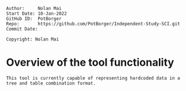 ```
Author:     Nolan Mai
Start Date: 10-Jan-2022
GitHub ID:  PotBorger
Repo:       https://github.com/PotBorger/Independent-Study-SCI.git
Commit Date: 

Copyright: Nolan Mai
```

# Overview of the tool functionality
    This tool is currently capable of representing hardcoded data in a tree and table combination format.